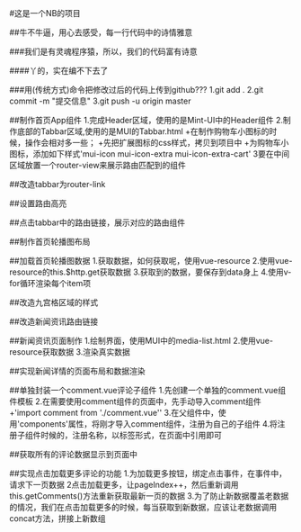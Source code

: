 #这是一个NB的项目

##牛不牛逼，用心去感受，每一行代码中的诗情雅意

###我们是有灵魂程序猿，所以，我们的代码富有诗意

####丫的，实在编不下去了

###用(传统方式)命令把修改过后的代码上传到github???
1.git add .
2.git commit -m  "提交信息"
3.git push -u origin master

##制作首页App组件
1.完成Header区域，使用的是Mint-UI中的Header组件
2.制作底部的Tabbar区域,使用的是MUI的Tabbar.html
 +在制作购物车小图标的时候，操作会相对多一些；
 +先把扩展图标的css样式，拷贝到项目中
 +为购物车小图标，添加如下样式'mui-icon mui-icon-extra mui-icon-extra-cart'
3要在中间区域放置一个router-view来展示路由匹配到的组件

##改造tabbar为router-link

##设置路由高亮

##点击tabbar中的路由链接，展示对应的路由组件

##制作首页轮播图布局

##加载首页轮播图数据
1.获取数据，如何获取呢，使用vue-resource
2.使用vue-resource的this.$http.get获取数据
3.获取到的数据，要保存到data身上
4.使用v-for循环渲染每个item项

##改造九宫格区域的样式

##改造新闻资讯路由链接

##新闻资讯页面制作
1.绘制界面，使用MUI中的media-list.html
2.使用vue-resource获取数据
3.渲染真实数据

##实现新闻详情的页面布局和数据渲染

##单独封装一个comment.vue评论子组件
1.先创建一个单独的comment.vue组件模板
2.在需要使用comment组件的页面中，先手动导入comment组件
+'import comment from './comment.vue''
3.在父组件中，使用'components'属性，将刚才导入comment组件，注册为自己的子组件
4.将注册子组件时候的，注册名称，以标签形式，在页面中引用即可

##获取所有的评论数据显示到页面中

##实现点击加载更多评论的功能
1.为加载更多按钮，绑定点击事件，在事件中，请求下一页数据
2点击加载更多，让pageIndex++，然后重新调用this.getComments()方法重新获取最新一页的数据
3.为了防止新数据覆盖老数据的情况，我们在点击加载更多的时候，每当获取到新数据，应该让老数据调用concat方法，拼接上新数组